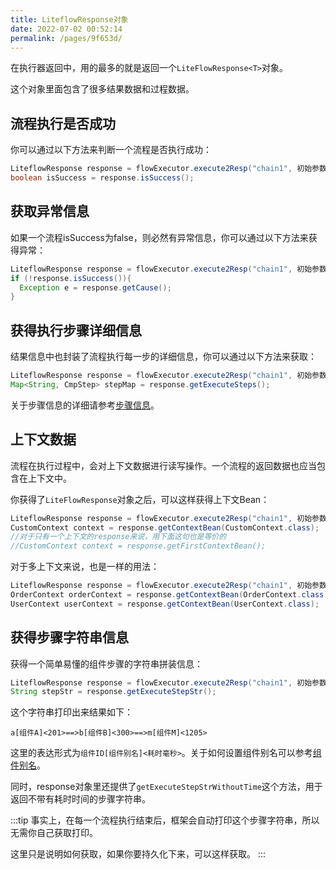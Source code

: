 ```yaml
---
title: LiteflowResponse对象
date: 2022-07-02 00:52:14
permalink: /pages/9f653d/
---
```


在执行器返回中，用的最多的就是返回一个`LiteFlowResponse<T>`对象。



这个对象里面包含了很多结果数据和过程数据。



## 流程执行是否成功

你可以通过以下方法来判断一个流程是否执行成功：

```java
LiteflowResponse response = flowExecutor.execute2Resp("chain1", 初始参数, CustomContext.class);
boolean isSuccess = response.isSuccess();
```



## 获取异常信息

如果一个流程isSuccess为false，则必然有异常信息，你可以通过以下方法来获得异常：

```java
LiteflowResponse response = flowExecutor.execute2Resp("chain1", 初始参数, CustomContext.class);
if (!response.isSuccess()){
  Exception e = response.getCause();
}
```



## 获得执行步骤详细信息

结果信息中也封装了流程执行每一步的详细信息，你可以通过以下方法来获取：

```java
LiteflowResponse response = flowExecutor.execute2Resp("chain1", 初始参数, CustomContext.class);
Map<String, CmpStep> stepMap = response.getExecuteSteps();
```

关于步骤信息的详细请参考[步骤信息](/pages/a5728b/)。



## 上下文数据

流程在执行过程中，会对上下文数据进行读写操作。一个流程的返回数据也应当包含在上下文中。

你获得了`LiteFlowResponse`对象之后，可以这样获得上下文Bean：

```java
LiteflowResponse response = flowExecutor.execute2Resp("chain1", 初始参数, CustomContext.class);
CustomContext context = response.getContextBean(CustomContext.class);
//对于只有一个上下文的response来说，用下面这句也是等价的
//CustomContext context = response.getFirstContextBean();
```

对于多上下文来说，也是一样的用法：

```java
LiteflowResponse response = flowExecutor.execute2Resp("chain1", 初始参数, OrderContext.class, UserContext.class);
OrderContext orderContext = response.getContextBean(OrderContext.class);
UserContext userContext = response.getContextBean(UserContext.class);
```

## 获得步骤字符串信息

获得一个简单易懂的组件步骤的字符串拼装信息：

```java
LiteflowResponse response = flowExecutor.execute2Resp("chain1", 初始参数, CustomContext.class);
String stepStr = response.getExecuteStepStr();
```

这个字符串打印出来结果如下：

```
a[组件A]<201>==>b[组件B]<300>==>m[组件M]<1205>
```

这里的表达形式为`组件ID[组件别名]<耗时毫秒>`。关于如何设置组件别名可以参考[组件别名](/pages/4c74f0/)。

同时，response对象里还提供了`getExecuteStepStrWithoutTime`这个方法，用于返回不带有耗时时间的步骤字符串。

:::tip
事实上，在每一个流程执行结束后，框架会自动打印这个步骤字符串，所以无需你自己获取打印。

这里只是说明如何获取，如果你要持久化下来，可以这样获取。
:::